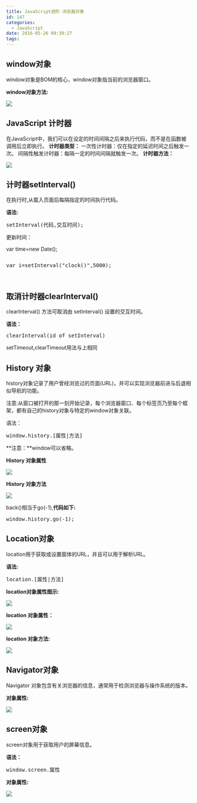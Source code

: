 ```yaml
---
title: JavaScript进阶-浏览器对象
id: 147
categories:
  - JavaScript
date: 2016-05-26 09:39:27
tags:
---
```


## window对象

window对象是BOM的核心，window对象指当前的浏览器窗口。

**window对象方法:**

**[![](http://e.zohar.com.cn/wordpress/wp-content/uploads/2016/05/a545f1f2042df7cc2ffe556206013bb7.jpeg)](http://img.mukewang.com/535483720001a54506670563.jpg)**

## JavaScript 计时器

在JavaScript中，我们可以在设定的时间间隔之后来执行代码，而不是在函数被调用后立即执行。
**计时器类型：**
一次性计时器：仅在指定的延迟时间之后触发一次。
间隔性触发计时器：每隔一定的时间间隔就触发一次。
**计时器方法：**
<!--more-->
[![](http://e.zohar.com.cn/wordpress/wp-content/uploads/2016/05/4fc5978040aeed8c71a9c36c75870951.jpeg)](http://img.mukewang.com/56976e1700014fc504090143.jpg)

## 计时器setInterval()

在执行时,从载入页面后每隔指定的时间执行代码。

**语法:**
<pre>setInterval(代码,交互时间);</pre>更新时间：

<span>var </span><span>time</span><span>=</span><span>new </span><span>Date</span><span>();</span>
<pre></pre><pre><span>var i</span><span>=</span><span>setInterval</span><span>(</span><span>&quot;</span><span>clock</span><span>()&quot;</span><span>,</span><span>5000</span><span>);

</span></pre>

## 取消计时器clearInterval()

clearInterval() 方法可取消由 setInterval() 设置的交互时间。

**语法：**
<pre>clearInterval(id_of_setInterval)</pre>
<span>setTimeout,clearTimeout用法与上相同

<span></span></span>

## History 对象

history对象记录了用户曾经浏览过的页面(URL)，并可以实现浏览器前进与后退相似导航的功能。

<span>注意:从窗口被打开的那一刻开始记录，每个浏览器窗口、每个标签页乃至每个框架，都有自己的history对象与特定的window对象关联。</span>

语法：
<pre>window.history.[属性|方法]</pre>

**注意：**window可以省略。

**History 对象属性**

[![](http://e.zohar.com.cn/wordpress/wp-content/uploads/2016/05/759ef6263cede6dee23082d27630dae0.jpeg)](http://img.mukewang.com/53548c030001759e05840068.jpg)

**History 对象方法**

**[![](http://e.zohar.com.cn/wordpress/wp-content/uploads/2016/05/2282862424405d891e27e43ffb7ff7d3.jpeg)](http://img.mukewang.com/53548c200001228206210123.jpg)**

back()相当于go(-1),**代码如下:**
<pre>window.history.go(-1);</pre>

## Location对象

location用于获取或设置窗体的URL，并且可以用于解析URL。

**语法:**
<pre>location.[属性|方法]</pre>

**location对象属性图示:**

[![](http://e.zohar.com.cn/wordpress/wp-content/uploads/2016/05/b269a216fb828af9d4fe51e00b08ed61.jpeg)](http://img.mukewang.com/53605c5a0001b26909900216.jpg)

**<span>location 对象属性：</span>**

**[![](http://e.zohar.com.cn/wordpress/wp-content/uploads/2016/05/c4ec1efdc1ad944f75c178a21035be37.jpeg)](http://img.mukewang.com/5354b1d00001c4ec06220271.jpg)**

**location 对象方法:**

**[![](http://e.zohar.com.cn/wordpress/wp-content/uploads/2016/05/6a2471631020a01ddd71345198c65967.jpeg)](http://img.mukewang.com/5354b1eb00016a2405170126.jpg)**

## Navigator对象

<span>Navigator 对象包含有关浏览器的信息，</span><span>通常用于检测浏览器与操作系统的版本。</span>

**对象属性:**

[![](http://e.zohar.com.cn/wordpress/wp-content/uploads/2016/05/428be259a99d39bcbc088da74b70ecaf.jpeg)](http://img.mukewang.com/5354cff70001428b06880190.jpg)

## screen对象

screen对象用于获取用户的屏幕信息。

**语法：**
<pre>window.screen.属性</pre>

**对象属性:**

**[![](http://e.zohar.com.cn/wordpress/wp-content/uploads/2016/05/a477008313ca9e559b80286f1aeee319.jpeg)](http://img.mukewang.com/5354d2810001a47706210213.jpg)**